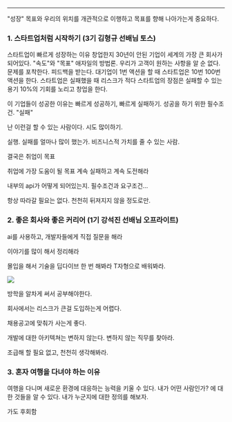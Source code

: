 
---

"성장" 목표와 우리의 위치를 개관적으로 이행하고 목표를 향해 나아가는게 중요하다.
### 1. 스타트업처럼 시작하기 (3기 김형규 선배님 토스)

스타트업이 빠르게 성장하는 이유 창업한지 30년이 안된 기업이 세계의 가장 큰 회사가 되어있다.
"속도"와 "목표" 애자일의 방법론. 우리가 고객이 원하는 사항을 알 순 없다.
문제를 포착한다.
피드백을 받는다.
대기업이 1번 액션을 할 때 스타트업은 10번 100번 액션을 한다.
스타트업은 실패했을 때 리스크가 적다
스타트업의 장점은 실패할 수 있는 용기
10%의 기회를 노리고 창업을 한다.

이 기업들이 성공한 이유는 빠르게 성공하기, 빠르게 실패하기.
성공을 하기 위한 필수조건. "실패"

난 이런걸 할 수 있는 사람이다.
시도 많이하기.

실행. 실패를 얼마나 많이 했는가.
비즈니스적 가치를 줄 수 있는 사람.

결국은 취업이 목표

취업에 가장 도움이 될 목표
계속 실패하고 계속 도전해라

내부의 api가 어떻게 되어있는지. 
필수조건과 요구조건...

항상 따라갈 필요는 없다.
천천히 뒤져지지 않을 정도로만.

### 2. 좋은 회사와 좋은 커리어 (1기 강석진 선배님 오프라이트)

ai를 사용하고, 개발자들에게 직접 질문을 해라

이야기를 많이 해서 정리해라

몰입을 해서 기술을 딥다이브 한 번 해봐라
T자형으로 배워봐라.

![](https://i.imgur.com/zFWWumS.png)

방학을 알차게 써서 공부해야한다.

회사에서는 리스크가 큰걸 도입하는게 어렵다.

채용공고에 맞춰가 사는게 좋다.

개발에 대한 아키텍쳐는 변하지 않는다.
변하지 않는 직무를 찾아라.

조급해 할 필요 없고, 천천히 생각해봐라.

### 3. 혼자 여행을 다녀야 하는 이유

여행을 다니며 새로운 환경에 대응하는 능력을 키울 수 있다.
내가 어떤 사람인가? 에 대한 것들을 알 수 있다.
내가 누군지에 대한 정의를 해보자.

가도 후회함

